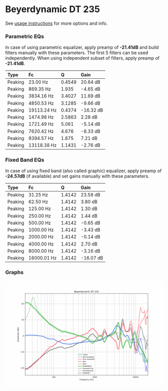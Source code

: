 # Beyerdynamic DT 235
See [usage instructions](https://github.com/jaakkopasanen/AutoEq#usage) for more options and info.

### Parametric EQs
In case of using parametric equalizer, apply preamp of **-21.41dB** and build filters manually
with these parameters. The first 5 filters can be used independently.
When using independent subset of filters, apply preamp of **-21.41dB**.

| Type    | Fc          |      Q | Gain      |
|:--------|:------------|:-------|:----------|
| Peaking | 23.00 Hz    | 0.4549 | 20.64 dB  |
| Peaking | 869.35 Hz   | 1.935  | -4.65 dB  |
| Peaking | 3834.16 Hz  | 3.4027 | 11.69 dB  |
| Peaking | 4850.53 Hz  | 3.1285 | -9.66 dB  |
| Peaking | 19113.24 Hz | 0.4374 | -16.32 dB |
| Peaking | 1474.98 Hz  | 2.5863 | 2.28 dB   |
| Peaking | 1721.49 Hz  | 5.061  | -5.14 dB  |
| Peaking | 7620.42 Hz  | 4.676  | -8.33 dB  |
| Peaking | 9394.57 Hz  | 1.875  | 7.21 dB   |
| Peaking | 13118.38 Hz | 1.1431 | -2.76 dB  |

### Fixed Band EQs
In case of using fixed band (also called graphic) equalizer, apply preamp of **-24.57dB**
(if available) and set gains manually with these parameters.

| Type    | Fc          |      Q | Gain      |
|:--------|:------------|:-------|:----------|
| Peaking | 31.25 Hz    | 1.4142 | 23.58 dB  |
| Peaking | 62.50 Hz    | 1.4142 | 3.80 dB   |
| Peaking | 125.00 Hz   | 1.4142 | 1.30 dB   |
| Peaking | 250.00 Hz   | 1.4142 | 1.44 dB   |
| Peaking | 500.00 Hz   | 1.4142 | -0.65 dB  |
| Peaking | 1000.00 Hz  | 1.4142 | -3.43 dB  |
| Peaking | 2000.00 Hz  | 1.4142 | -0.14 dB  |
| Peaking | 4000.00 Hz  | 1.4142 | 2.70 dB   |
| Peaking | 8000.00 Hz  | 1.4142 | -3.16 dB  |
| Peaking | 16000.01 Hz | 1.4142 | -16.07 dB |

### Graphs
![](./Beyerdynamic%20DT%20235.png)